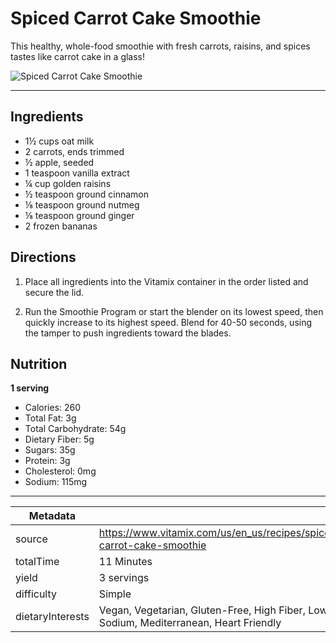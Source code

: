# Spiced Carrot Cake Smoothie

This healthy, whole-food smoothie with fresh carrots, raisins, and spices tastes like carrot cake in a glass!

![Spiced Carrot Cake Smoothie](https://www.vitamix.com/content/dam/vitamix/home/recipes/q2-2024/SpicedCarrotCakeSmoothie_470x449.jpg)

---

## Ingredients

- 1½ cups oat milk
- 2 carrots, ends trimmed
- ½ apple, seeded
- 1 teaspoon vanilla extract
- ¼ cup golden raisins
- ½ teaspoon ground cinnamon
- ⅛ teaspoon ground nutmeg
- ⅛ teaspoon ground ginger
- 2 frozen bananas

## Directions

1. Place all ingredients into the Vitamix container in the order listed and secure the lid.

2. Run the Smoothie Program or start the blender on its lowest speed, then quickly increase to its highest speed. Blend for 40-50 seconds, using the tamper to push ingredients toward the blades.

## Nutrition

**1 serving**

- Calories: 260
- Total Fat: 3g
- Total Carbohydrate: 54g
- Dietary Fiber: 5g
- Sugars: 35g
- Protein: 3g
- Cholesterol: 0mg
- Sodium: 115mg

---

| Metadata |  |
| --- | --- |
| source | https://www.vitamix.com/us/en_us/recipes/spiced-carrot-cake-smoothie |
| totalTime | 11 Minutes |
| yield | 3 servings |
| difficulty | Simple |
| dietaryInterests | Vegan, Vegetarian, Gluten-Free, High Fiber, Low Sodium, Mediterranean, Heart Friendly |
